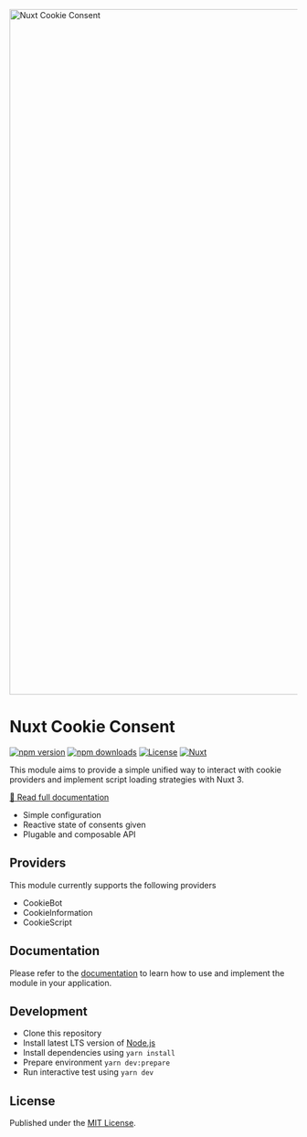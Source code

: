 <a href="https://nuxt-cookie-consent.packages.weareheavy.com"><img width="1200" alt="Nuxt Cookie Consent" src="https://s3.eu-central-1.amazonaws.com/packages.weareheavy.com/nuxt-cookie-consent-hero.jpg"></a>
<br>

# Nuxt Cookie Consent 

[![npm version][npm-version-src]][npm-version-href]
[![npm downloads][npm-downloads-src]][npm-downloads-href]
[![License][license-src]][license-href]
[![Nuxt][nuxt-src]][nuxt-href]

This module aims to provide a simple unified way to interact with cookie providers and implement script loading strategies with Nuxt 3.

[📖 Read full documentation](https://nuxt-cookie-consent.packages.weareheavy.com)

- Simple configuration
- Reactive state of consents given
- Plugable and composable API


## Providers
This module currently supports the following providers

- CookieBot
- CookieInformation
- CookieScript

## Documentation

Please refer to the [documentation](https://nuxt-cookie-consent.packages.weareheavy.com) to learn how to use and implement the module in your application.


## Development

- Clone this repository
- Install latest LTS version of [Node.js](https://nodejs.org/en/)
- Install dependencies using `yarn install`
- Prepare environment `yarn dev:prepare`
- Run interactive test using `yarn dev`

## License

Published under the [MIT License](./LICENSE).

[npm-version-src]: https://img.shields.io/npm/v/@weareheavy/nuxt-cookie-consent?style=flat&colorA=18181B&colorB=c24ff0
[npm-version-href]: https://npmjs.com/package/@weareheavy/nuxt-cookie-consent
[npm-downloads-src]: https://img.shields.io/npm/dm/@weareheavy/nuxt-cookie-consent?style=flat&colorA=18181B&colorB=c24ff0
[npm-downloads-href]: https://npmjs.com/package/@weareheavy/nuxt-cookie-consent
[codecov-src]: https://img.shields.io/codecov/c/gh/weareheavy/nuxt-cookie-consent/main?style=flat&colorA=18181B&colorB=c24ff0
[codecov-href]: https://codecov.io/gh/weareheavy/nuxt-cookie-consent
[bundle-src]: https://img.shields.io/bundlephobia/minzip/@weareheavy/nuxt-cookie-consent?style=flat&colorA=18181B&colorB=c24ff0
[bundle-href]: https://bundlephobia.com/result?p=@weareheavy/nuxt-cookie-consent
[license-src]: https://img.shields.io/github/license/weareheavy/nuxt-cookie-consent.svg?style=flat&colorA=18181B&colorB=c24ff0
[license-href]: https://github.com/weareheavy/nuxt-cookie-consent/blob/main/LICENSE
[jsdocs-src]: https://img.shields.io/badge/jsDocs.io-reference-18181B?style=flat&colorA=18181B&colorB=c24ff0
[jsdocs-href]: https://www.jsdocs.io/package/@weareheavy/nuxt-cookie-consent
[nuxt-href]: https://nuxt.com
[nuxt-src]: https://img.shields.io/badge/Nuxt-18181B?logo=nuxt.js